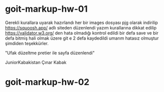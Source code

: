 # goit-markup-hw-01

Gerekli kurallara uyarak hazırlandı her bir images dosyası pjg olarak indirilip https://squoosh.app/ adlı siteden düzenlendi
yazım kurallarına dikkat edilip https://validator.w3.org/ den hata olmadığı kontrol edildi bir defa save ve bir defa bitmiş
hali olmak üzere git e 2 defa kaydedildi umarım hatasız olmuştur şimdiden teşekkürler.

"Ufak düzeltme pretier ile sayfa düzenlendi"

JuniorKabakistan
Çınar Kabak

# goit-markup-hw-02
